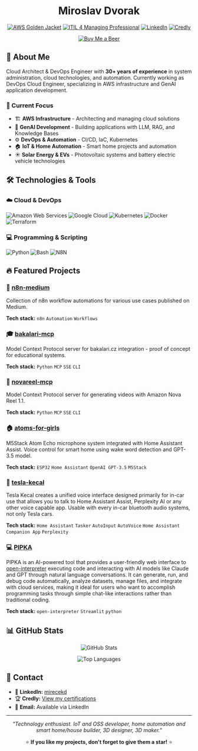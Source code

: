 <div align="center">

# Miroslav Dvorak

[![AWS Golden Jacket](https://img.shields.io/badge/AWS-Golden%20Jacket-FF9900?style=for-the-badge&logo=amazon-aws&logoColor=white)](https://aws.amazon.com/developer/community/heroes/)
[![ITIL 4 Managing Professional](https://img.shields.io/badge/ITIL%204-Managing%20Professional-0066CC?style=for-the-badge)](https://www.axelos.com/certifications/itil-service-management)
[![LinkedIn](https://img.shields.io/badge/LinkedIn-0077B5?style=for-the-badge&logo=linkedin&logoColor=white&logo=linkedin)](https://www.linkedin.com/in/mirecekd/)
[![Credly](https://img.shields.io/badge/Credly-FF6B35?style=for-the-badge&logo=credly&logoColor=white)](https://www.credly.com/users/mirecekd)

</div>

<div align="center">  
  
[![Buy Me a Beer](https://img.shields.io/badge/If%20you%20like%20my%20work%20you%20can-Buy%20Me%20a%20Beer%20🍺-027833?style=for-the-badge&logoColor=white)](https://buymeacoffee.com/mirecekdg)

</div>



## 🚀 About Me

Cloud Architect & DevOps Engineer with **30+ years of experience** in system administration, cloud technologies, and automation. Currently working as DevOps Cloud Engineer, specializing in AWS infrastructure and GenAI application development.

### 🎯 Current Focus
- 🏗️ **AWS Infrastructure** - Architecting and managing cloud solutions
- 🤖 **GenAI Development** - Building applications with LLM, RAG, and Knowledge Bases
- ⚙️ **DevOps & Automation** - CI/CD, IaC, Kubernetes
- 🏠 **IoT & Home Automation** - Smart home projects and automation
- ☀️ **Solar Energy & EVs** - Photovoltaic systems and battery electric vehicle technologies

## 🛠️ Technologies & Tools

### ☁️ Cloud & DevOps
![Amazon Web Services](https://img.shields.io/badge/Amazon%20Web%20Services-ff9900?style=flat-square&logo=amazon-aws&logoColor=white)
![Google Cloud](https://img.shields.io/badge/Google%20Cloud-4285F4?style=flat-square&logo=google-cloud&logoColor=white)
![Kubernetes](https://img.shields.io/badge/Kubernetes-326CE5?style=flat-square&logo=kubernetes&logoColor=white)
![Docker](https://img.shields.io/badge/Docker-2496ED?style=flat-square&logo=docker&logoColor=white)
![Terraform](https://img.shields.io/badge/Terraform-623CE4?style=flat-square&logo=terraform&logoColor=white)

### 💻 Programming & Scripting
![Python](https://img.shields.io/badge/Python-3776AB?style=flat-square&logo=python&logoColor=white)
![Bash](https://img.shields.io/badge/Bash-4EAA25?style=flat-square&logo=gnu-bash&logoColor=white)
![N8N](https://img.shields.io/badge/n8n-E3496D?style=flat-square&logo=n8n&logoColor=white)

## 🔥 Featured Projects

### 🔧 [n8n-medium](https://github.com/mirecekd/n8n-medium)
Collection of n8n workflow automations for various use cases published on Medium.

**Tech stack:** `n8n` `Automation` `Workflows`

### 🎓 [bakalari-mcp](https://github.com/mirecekd/bakalari-mcp)
Model Context Protocol server for bakalari.cz integration - proof of concept for educational systems.

**Tech stack:** `Python` `MCP` `SSE` `CLI`

### 🎥 [novareel-mcp](https://github.com/mirecekd/novareel-mcp)
Model Context Protocol server for generating videos with Amazon Nova Reel 1.1.

**Tech stack:** `Python` `MCP` `SSE` `CLI`

### 🏠 [atoms-for-girls](https://github.com/mirecekd/atoms-for-girls)
M5Stack Atom Echo microphone system integrated with Home Assistant Assist. Voice control for smart home using wake word detection and GPT-3.5 model.

**Tech stack:** `ESP32` `Home Assistant` `OpenAI GPT-3.5` `M5Stack`

### 🚗 [tesla-kecal](https://github.com/mirecekd/tesla-kecal)
Tesla Kecal creates a unified voice interface designed primarily for in-car use that allows you to talk to Home Assistant Assist, Perplexity AI or any other voice capable app. Usable with every in-car bluetooth audio systems, not only Tesla cars.

**Tech stack:** `Home Assistant` `Tasker` `AutoInput` `AutoVoice` `Home Assistant Companion App` `Perplexity`

### 💻 [PIPKA](https://github.com/mirecekd/pipka)
PIPKA is an AI-powered tool that provides a user-friendly web interface to [open-interpreter](https://github.com/openinterpreter/open-interpreter) executing code and interacting with AI models like Claude and GPT through natural language conversations. It can generate, run, and debug code automatically, analyze datasets, manage files, and integrate with cloud services, making it ideal for users who want to accomplish programming tasks through simple chat-like interactions rather than traditional coding.

**Tech stack:** `open-interpreter` `Streamlit` `python`



## 📊 GitHub Stats

<div align="center">
  
![GitHub Stats](https://github-readme-stats.vercel.app/api?username=mirecekd&show_icons=true&theme=dark&hide_border=true)

![Top Languages](https://github-readme-stats.vercel.app/api/top-langs/?username=mirecekd&layout=compact&theme=dark&hide_border=true)

</div>

## 💬 Contact

- 💼 **LinkedIn:** [mirecekd](https://www.linkedin.com/in/mirecekd/)
- 🏆 **Credly:** [View my certifications](https://www.credly.com/users/mirecekd)
- 📧 **Email:** Available via LinkedIn

---

<div align="center">

*"Technology enthusiast. IoT and OSS developer, home automation and smart home/house builder, 3D designer, 3D maker."*

⭐ **If you like my projects, don't forget to give them a star!** ⭐

</div>
